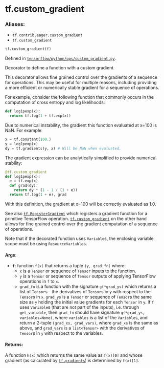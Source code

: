 <div itemscope itemtype="http://developers.google.com/ReferenceObject">
<meta itemprop="name" content="tf.custom_gradient" />
<meta itemprop="path" content="Stable" />
</div>

# tf.custom_gradient

### Aliases:

* `tf.contrib.eager.custom_gradient`
* `tf.custom_gradient`

``` python
tf.custom_gradient(f)
```



Defined in [`tensorflow/python/ops/custom_gradient.py`](https://www.tensorflow.org/code/tensorflow/python/ops/custom_gradient.py).

Decorator to define a function with a custom gradient.

This decorator allows fine grained control over the gradients of a sequence
for operations.  This may be useful for multiple reasons, including providing
a more efficient or numerically stable gradient for a sequence of operations.

For example, consider the following function that commonly occurs in the
computation of cross entropy and log likelihoods:

```python
def log1pexp(x):
  return tf.log(1 + tf.exp(x))
```

Due to numerical instability, the gradient this function evaluated at x=100 is
NaN.  For example:

```python
x = tf.constant(100.)
y = log1pexp(x)
dy = tf.gradients(y, x) # Will be NaN when evaluated.
```

The gradient expression can be analytically simplified to provide numerical
stability:

```python
@tf.custom_gradient
def log1pexp(x):
  e = tf.exp(x)
  def grad(dy):
    return dy * (1 - 1 / (1 + e))
  return tf.log(1 + e), grad
```

With this definition, the gradient at x=100 will be correctly evaluated as
1.0.

See also <a href="../tf/RegisterGradient.md"><code>tf.RegisterGradient</code></a> which registers a gradient function for a
primitive TensorFlow operation. <a href="../tf/custom_gradient.md"><code>tf.custom_gradient</code></a> on the other hand allows
for fine grained control over the gradient computation of a sequence of
operations.

Note that if the decorated function uses `Variable`s, the enclosing variable
scope must be using `ResourceVariable`s.

#### Args:

* <b>`f`</b>: function `f(x)` that returns a tuple `(y, grad_fn)` where:
     - `x` is a `Tensor` or sequence of `Tensor` inputs to the function.
     - `y` is a `Tensor` or sequence of `Tensor` outputs of applying
       TensorFlow
       operations in `f` to `x`.
     - `grad_fn` is a function with the signature `g(*grad_ys)` which returns
       a list of `Tensor`s - the derivatives of `Tensor`s in `y` with respect
       to the `Tensor`s in `x`.  `grad_ys` is a `Tensor` or sequence of
       `Tensor`s the same size as `y` holding the initial value gradients for
       each `Tensor` in `y`. If `f` uses `Variable`s (that are not part of the
       inputs), i.e. through `get_variable`, then `grad_fn` should have
       signature `g(*grad_ys, variables=None)`, where `variables` is a list of
       the `Variable`s, and return a 2-tuple `(grad_xs, grad_vars)`, where
       `grad_xs` is the same as above, and `grad_vars` is a `list<Tensor>`
       with the derivatives of `Tensor`s in `y` with respect to the variables.


#### Returns:

A function `h(x)` which returns the same value as `f(x)[0]` and whose
gradient (as calculated by <a href="../tf/gradients.md"><code>tf.gradients</code></a>) is determined by `f(x)[1]`.